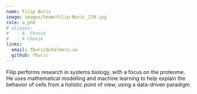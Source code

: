```yaml
---
name: Filip Buric
image: images/team/Filip-Buric_170.jpg
role: a_phd
# aliases:
#   - A. Chovie
#   - A Chovie
links:
  email: fburic@chalmers.se
  github: fburic
---
```


Filip performs research in systems biology, with a focus on the proteome. He uses mathematical modelling and machine learning to help explain the behavior of cells from a holistic point of view, using a data-driven paradigm.
